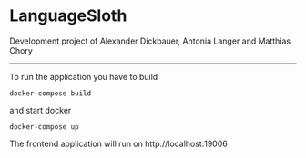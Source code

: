 # LanguageSloth
Development project of Alexander Dickbauer, Antonia Langer and Matthias Chory

---

To run the application you have to build 

```
docker-compose build
```

and start docker

```
docker-compose up
```

The frontend application will run on http://localhost:19006
